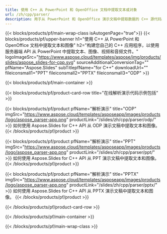 ```yaml
---
title: 使用 C++ 从 PowerPoint 和 OpenOffice 文档中提取文本或对象
url: /zh/cpp/parser/
description: 用于从 PowerPoint 和 OpenOffice 演示文稿中提取数据的 C++ 源代码。
---
```


{{< blocks/products/pf/main-wrap-class isAutogenPage="true">}}
{{< blocks/products/pf/upper-banner h1="使用 C++ 从 PowerPoint 和 OpenOffice 文档中提取文本和图像" h2="构建您自己的 C++ 应用程序，以使用服务器端 API 从 PowerPoint 中提取文本、图像、视频和音频文件。" logoImageSrc="https://www.aspose.cloud/templates/aspose/img/products/slides/aspose_slides-for-cpp.svg" sourceAdditionalConversionTag="" pfName="Aspose.Slides" subTitlepfName="for C++" downloadUrl="" fileiconsmall1="PPT" fileiconsmall2="PPTX" fileiconsmall3="ODP" >}}

{{< blocks/products/pf/main-container >}}

{{< blocks/products/pf/product-card-row title="在线解析演示代码示例包括" >}}

{{< blocks/products/pf/product pfName="解析演示" title="ODP" imgSrc="https://www.aspose.cloud/templates/asposeapp/images/products/logo/aspose_parser-app.png" productLink="/slides/zh/cpp/parser/odp/" >}}
如何使用 Aspose.Slides for C++ API 从 ODP 演示文稿中提取文本和图像。
{{< /blocks/products/pf/product >}}

{{< blocks/products/pf/product pfName="解析演示" title="PPT" imgSrc="https://www.aspose.cloud/templates/asposeapp/images/products/logo/aspose_parser-app.png" productLink="/slides/zh/cpp/parser/ppt/" >}}
如何使用 Aspose.Slides for C++ API 从 PPT 演示文稿中提取文本和图像。
{{< /blocks/products/pf/product >}}

{{< blocks/products/pf/product pfName="解析演示" title="PPTX" imgSrc="https://www.aspose.cloud/templates/asposeapp/images/products/logo/aspose_parser-app.png" productLink="/slides/zh/cpp/parser/pptx/" >}}
如何使用 Aspose.Slides for C++ API 从 PPTX 演示文稿中提取文本和图像。
{{< /blocks/products/pf/product >}}



{{< /blocks/products/pf/product-card-row >}}

{{< /blocks/products/pf/main-container >}}
    
{{< /blocks/products/pf/main-wrap-class >}}